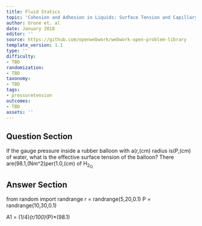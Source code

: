 ```yaml
---
title: Fluid Statics
topic: 'Cohesion and Adhesion in Liquids: Surface Tension and Capillary Action'
author: Urone et. al
date: January 2018
editor: ''
source: https://github.com/openwebwork/webwork-open-problem-library
template_version: 1.1
type: ''
difficulty:
- TBD
randomization:
- TBD
taxonomy:
- TBD
tags:
- pressuretension
outcomes:
- TBD
assets: ''
---
```


## Question Section 

If the gauge pressure inside a rubber balloon with a(r,(cm) radius is(P,(cm) of water, what is the effective surface tension of the balloon? There are(98.1,(Nm^2)per(1.0,(cm) of H<sub>2<sub>O.



## Answer Section

from random import randrange
r = randrange(5,20,0.1)
P = randrange(10,30,0.1)

A1 = (1/4)*(r/100)*(P)*(98.1)